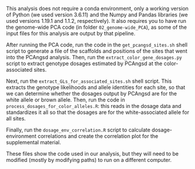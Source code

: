 This analysis does not require a conda environment, only a working version of Python (we used version 3.6.11) and the Numpy and Pandas libraries (we used versions 1.19.1 and 1.1.2, respectively). It also requires you to have run the genome-wide PCA code (in folder `02_genome-wide_PCA`), as some of the input files for this analysis are output by that pipeline. 

After running the PCA code, run the code in the `get_pcangsd_sites.sh` shell script to generate a file of the scaffolds and positions of the sites that went into the PCAngsd analysis. Then, run the `extract_color_gene_dosages.py` script to extract genotype dosages estimated by PCAngsd at the color-associated sites. 

Next, run the `extract_GLs_for_associated_sites.sh` shell script. This extracts the genotype likelihoods and allele identities for each site, so that we can determine whether the dosages output by PCAngsd are for the white allele or brown allele. Then, run the code in `process_dosages_for_color_alleles.R`: this reads in the dosage data and standardizes it all so that the dosages are for the white-associated allele for all sites. 

Finally, run the `dosage_env_correlation.R` script to calculate dosage-environment correlations and create the correlation plot for the supplemental material. 

These files show the code used in our analysis, but they will need to be modified (mostly by modifying paths) to run on a different computer. 
